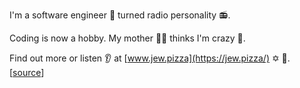 I'm a software engineer 💾 turned radio personality 📻.

Coding is now a hobby. My mother 👩‍👦 thinks I'm crazy 🤪.

Find out more or listen 👂 at [www.jew.pizza](https://jew.pizza/) ✡️ 🍕. [[source](https://github.com/dtcooper/jewpizza)]
